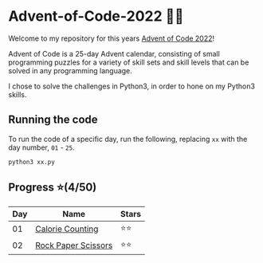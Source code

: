 # Advent-of-Code-2022 🎄🧝

Welcome to my repository for this years [Advent of Code 2022](https://adventofcode.com/2022)! 

Advent of Code is a 25-day Advent calendar, consisting of small programming puzzles for a variety of skill sets 
and skill levels that can be solved in any programming language. 

I chose to solve the challenges in Python3, in order to hone on my Python3 skills.

## Running the code
To run the code of a specific day, run the following, replacing `xx` with the day number, `01` - `25`. 

```
python3 xx.py
```


## Progress ⭐️(4/50)
|Day|Name|Stars|
| --- | --- | --- |
| 01 | [Calorie Counting](https://github.com/bjarnerossen/Advent-of-Code-2022/tree/main/day01) | ⭐️⭐️|
| 02 | [Rock Paper Scissors](https://github.com/bjarnerossen/Advent-of-Code-2022/tree/main/day02) | ⭐️⭐️|
